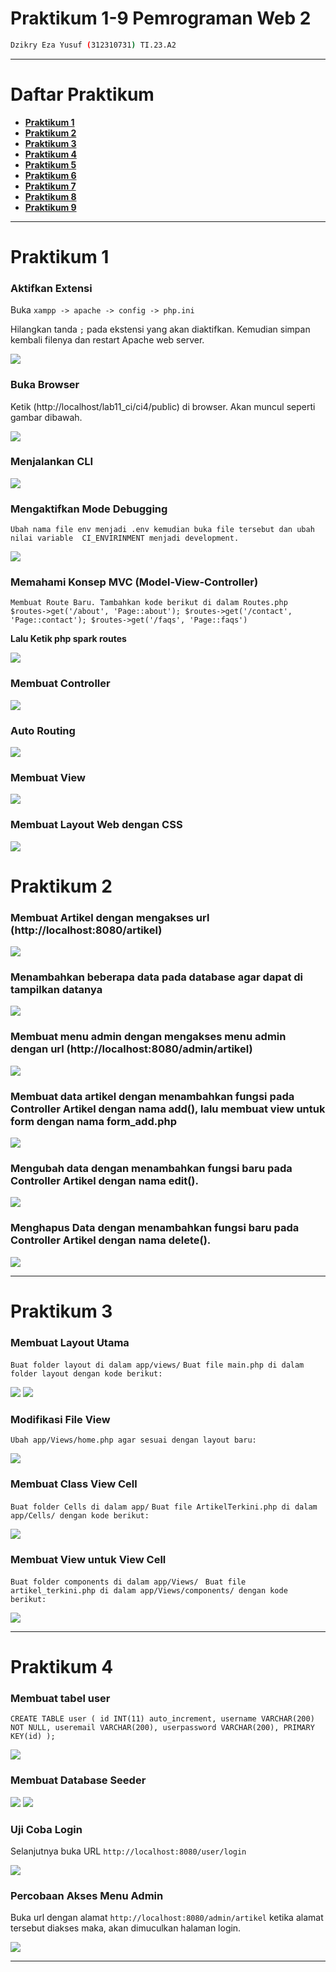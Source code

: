 # Praktikum 1-9 Pemrograman Web 2

```bash
Dzikry Eza Yusuf (312310731) TI.23.A2

```

---

# Daftar Praktikum

*   **[Praktikum 1](#praktikum-1)**
*   **[Praktikum 2](#praktikum-2)**
*   **[Praktikum 3](#praktikum-3)**
*   **[Praktikum 4](#praktikum-4)**
*   **[Praktikum 5](#praktikum-5)**
*   **[Praktikum 6](#praktikum-6)**
*   **[Praktikum 7](#praktikum-7)**
*   **[Praktikum 8](#praktikum-8)**
*   **[Praktikum 9](#praktikum-9)**

---

# Praktikum 1

### Aktifkan Extensi

Buka `xampp -> apache -> config -> php.ini`

Hilangkan tanda `;` pada ekstensi yang akan diaktifkan. Kemudian simpan kembali filenya dan restart Apache web server.

<img src="web2_p1/konfigurasi_php.png" width="max-content">

### Buka Browser

Ketik (http://localhost/lab11_ci/ci4/public) di browser. Akan muncul seperti gambar dibawah.

<img src="web2_p1/installcodeigniter.png" width="max-content">

### Menjalankan CLI

<img src="web2_p1/spark.png" width="max-content">

### Mengaktifkan Mode Debugging

`Ubah nama file env menjadi .env kemudian buka file tersebut dan ubah nilai variable 
CI_ENVIRINMENT menjadi development.`

<img src="web2_p1/parseerror.png" width="max-content">

### Memahami Konsep MVC (Model-View-Controller)

`Membuat Route Baru.
Tambahkan kode berikut di dalam Routes.php
$routes->get('/about', 'Page::about');
$routes->get('/contact', 'Page::contact');
$routes->get('/faqs', 'Page::faqs')`

**Lalu Ketik php spark routes**

<img src="web2_p1/sparkroutes.png" width="max-content">

### Membuat Controller

<img src="web2_p1/controller.png" width="max-content">

### Auto Routing

<img src="web2_p1/autorouting.png" width="max-content">

### Membuat View

<img src="web2_p1/halamanabout.png" width="max-content">

### Membuat Layout Web dengan CSS

<img src="web2_p1/hal_about.png" width="max-content">


# Praktikum 2

### Membuat Artikel dengan mengakses url (http://localhost:8080/artikel)

<img src="web2_p2/2.1.png" width="max-content">

### Menambahkan beberapa data pada database agar dapat di tampilkan datanya

<img src="web2_p2/2.2.png" width="max-content">

### Membuat menu admin dengan mengakses menu admin dengan url (http://localhost:8080/admin/artikel)

<img src="web2_p2/2.3.png" width="max-content">

### Membuat data artikel dengan menambahkan fungsi pada Controller Artikel dengan nama add(), lalu membuat view untuk form dengan nama form_add.php

<img src="web2_p2/2.4.png" width="max-content">

### Mengubah data dengan menambahkan fungsi baru pada Controller Artikel dengan nama edit().

<img src="web2_p2/2.5.png" width="max-content">

### Menghapus Data dengan menambahkan fungsi baru pada Controller Artikel dengan nama delete().

<img src="web2_p2/2.6 delete.png" width="max-content">

---

# Praktikum 3

### Membuat Layout Utama
`Buat folder layout di dalam app/views/`
`Buat file main.php di dalam folder layout dengan kode berikut: `

<img src="web2_p3/3.1.png" width="max-content">
<img src="web2_p3/3.2.png" width="max-content">

### Modifikasi File View
`Ubah app/Views/home.php agar sesuai dengan layout baru: `

<img src="web2_p3/3.3.png" width="max-content">

### Membuat Class View Cell 
`Buat folder Cells di dalam app/`
`Buat file ArtikelTerkini.php di dalam app/Cells/ dengan kode berikut: `

<img src="web2_p3/3.4.png" width="max-content">

### Membuat View untuk View Cell
`Buat folder components di dalam app/Views/ `
`Buat file artikel_terkini.php di dalam app/Views/components/ dengan kode berikut: `

<img src="web2_p3/3.5.png" width="max-content">

---

# Praktikum 4

### Membuat tabel user
`CREATE TABLE user (
 id INT(11) auto_increment,
 username VARCHAR(200) NOT NULL,
 useremail VARCHAR(200),
 userpassword VARCHAR(200),
 PRIMARY KEY(id)
);`

<img src="web2_p4/4.1.1.png" width="max-content">

### Membuat Database Seeder
<img src="web2_p4/4.1.2.png" width="max-content">
<img src="web2_p4/4.1.3.png" width="max-content">

### Uji Coba Login

Selanjutnya buka URL `http://localhost:8080/user/login` 

<img src="web2_p4/4.1.png" width="max-content">

### Percobaan Akses Menu Admin

Buka url dengan alamat `http://localhost:8080/admin/artikel` ketika alamat tersebut diakses maka, akan dimuculkan halaman login.

<img src="web2_p4/4.2.png" width="max-content">

---

